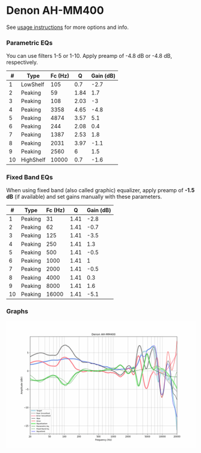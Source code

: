 # Denon AH-MM400
See [usage instructions](https://github.com/jaakkopasanen/AutoEq#usage) for more options and info.

### Parametric EQs
You can use filters 1-5 or 1-10. Apply preamp of -4.8 dB or -4.8 dB, respectively.

|   # | Type      |   Fc (Hz) |    Q |   Gain (dB) |
|-----|-----------|-----------|------|-------------|
|   1 | LowShelf  |       105 | 0.7  |        -2.7 |
|   2 | Peaking   |        59 | 1.84 |         1.7 |
|   3 | Peaking   |       108 | 2.03 |        -3   |
|   4 | Peaking   |      3358 | 4.65 |        -4.8 |
|   5 | Peaking   |      4874 | 3.57 |         5.1 |
|   6 | Peaking   |       244 | 2.08 |         0.4 |
|   7 | Peaking   |      1387 | 2.53 |         1.8 |
|   8 | Peaking   |      2031 | 3.97 |        -1.1 |
|   9 | Peaking   |      2560 | 6    |         1.5 |
|  10 | HighShelf |     10000 | 0.7  |        -1.6 |

### Fixed Band EQs
When using fixed band (also called graphic) equalizer, apply preamp of **-1.5 dB** (if available) and set gains manually with these parameters.

|   # | Type    |   Fc (Hz) |    Q |   Gain (dB) |
|-----|---------|-----------|------|-------------|
|   1 | Peaking |        31 | 1.41 |        -2.8 |
|   2 | Peaking |        62 | 1.41 |        -0.7 |
|   3 | Peaking |       125 | 1.41 |        -3.5 |
|   4 | Peaking |       250 | 1.41 |         1.3 |
|   5 | Peaking |       500 | 1.41 |        -0.5 |
|   6 | Peaking |      1000 | 1.41 |         1   |
|   7 | Peaking |      2000 | 1.41 |        -0.5 |
|   8 | Peaking |      4000 | 1.41 |         0.3 |
|   9 | Peaking |      8000 | 1.41 |         1.6 |
|  10 | Peaking |     16000 | 1.41 |        -5.1 |

### Graphs
![](./Denon%20AH-MM400.png)
